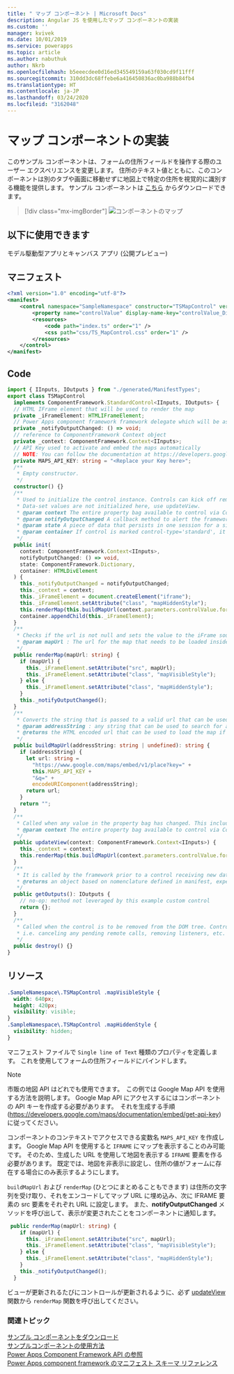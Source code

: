 ```yaml
---
title: " マップ コンポーネント | Microsoft Docs"
description: Angular JS を使用したマップ コンポーネントの実装
ms.custom: ''
manager: kvivek
ms.date: 10/01/2019
ms.service: powerapps
ms.topic: article
ms.author: nabuthuk
author: Nkrb
ms.openlocfilehash: b5eeecdee0d16ed345549159a63f030cd9f11fff
ms.sourcegitcommit: 310dd3dc68ffebe6a416450836ac0ba988b84fb4
ms.translationtype: HT
ms.contentlocale: ja-JP
ms.lasthandoff: 03/24/2020
ms.locfileid: "3162048"
---
```

# <a name="implementing-map-component"></a>マップ コンポーネントの実装

このサンプル コンポーネントは、フォームの住所フィールドを操作する際のユーザー エクスペリエンスを変更します。 住所のテキスト値とともに、このコンポーネントは別のタブや画面に移動せずに地図上で特定の住所を視覚的に識別する機能を提供します。 サンプル コンポーネントは [こちら](https://github.com/microsoft/PowerApps-Samples/tree/master/component-framework/TS_MapControl) からダウンロードできます。

> [!div class="mx-imgBorder"]
> ![コンポーネントのマップ](../media/map-control.png "コンポーネントのマップ")

## <a name="available-for"></a>以下に使用できます 

モデル駆動型アプリとキャンバス アプリ (公開プレビュー) 

## <a name="manifest"></a>マニフェスト

```xml
<?xml version="1.0" encoding="utf-8"?>
<manifest>
    <control namespace="SampleNamespace" constructor="TSMapControl" version="1.0.0" display-name-key="TS_MapControl_Display_Key" description-key="TS_MapControl_Desc_Key" control-type="standard">
        <property name="controlValue" display-name-key="controlValue_Display_Key" description-key="controlValue_Desc_Key" of-type="SingleLine.Text" usage="bound" required="true" />
        <resources>
            <code path="index.ts" order="1" />
            <css path="css/TS_MapControl.css" order="1" />
        </resources>
    </control>
</manifest>
```

## <a name="code"></a>Code 

```TypeScript
import { IInputs, IOutputs } from "./generated/ManifestTypes";
export class TSMapControl
  implements ComponentFramework.StandardControl<IInputs, IOutputs> {
  // HTML IFrame element that will be used to render the map
  private _iFrameElement: HTMLIFrameElement;
  // Power Apps component framework framework delegate which will be assigned to this object which would be called whenever an update happens.
  private _notifyOutputChanged: () => void;
  // reference to ComponentFramework Context object
  private _context: ComponentFramework.Context<IInputs>;
  // API Key used to activate and embed the maps automatically
  // NOTE: You can follow the documentation at https://developers.google.com/maps/documentation/embed/get-api-key to generate your own API Key
  private MAPS_API_KEY: string = "<Replace your Key here>";
  /**
   * Empty constructor.
   */
  constructor() {}
  /**
   * Used to initialize the control instance. Controls can kick off remote server calls and other initialization actions here.
   * Data-set values are not initialized here, use updateView.
   * @param context The entire property bag available to control via Context Object; It contains values as set up by the customizer mapped to property names defined in the manifest, as well as utility functions.
   * @param notifyOutputChanged A callback method to alert the framework that the control has new outputs ready to be retrieved asynchronously.
   * @param state A piece of data that persists in one session for a single user. Can be set at any point in a controls life cycle by calling 'setControlState' in the Mode interface.
   * @param container If control is marked control-type='standard', it receives an empty div element within which it can render its content.
   */
  public init(
    context: ComponentFramework.Context<IInputs>,
    notifyOutputChanged: () => void,
    state: ComponentFramework.Dictionary,
    container: HTMLDivElement
  ) {
    this._notifyOutputChanged = notifyOutputChanged;
    this._context = context;
    this._iFrameElement = document.createElement("iframe");
    this._iFrameElement.setAttribute("class", "mapHiddenStyle");
    this.renderMap(this.buildMapUrl(context.parameters.controlValue.formatted));
    container.appendChild(this._iFrameElement);
  }
  /**
   * Checks if the url is not null and sets the value to the iFrame source to be loaded inside it and then notifies the ComponentFramework that the output has changed
   * @param mapUrl : The url for the map that needs to be loaded inside the iFrame.
   */
  public renderMap(mapUrl: string) {
    if (mapUrl) {
      this._iFrameElement.setAttribute("src", mapUrl);
      this._iFrameElement.setAttribute("class", "mapVisibleStyle");
    } else {
      this._iFrameElement.setAttribute("class", "mapHiddenStyle");
    }
    this._notifyOutputChanged();
  }
  /**
   * Converts the string that is passed to a valid url that can be used to render the map for the location
   * @param addressString : any string that can be used to search for a location in maps
   * @returns the HTML encoded url that can be used to load the map if the addressString is non empty string
   */
  public buildMapUrl(addressString: string | undefined): string {
    if (addressString) {
      let url: string =
        "https://www.google.com/maps/embed/v1/place?key=" +
        this.MAPS_API_KEY +
        "&q=" +
        encodeURIComponent(addressString);
      return url;
    }
    return "";
  }
  /**
   * Called when any value in the property bag has changed. This includes field values, data-sets, global values such as container height and width, offline status, control metadata values such as label, visible, etc.
   * @param context The entire property bag available to control via Context Object; It contains values as set up by the customizer mapped to names defined in the manifest, as well as utility functions
   */
  public updateView(context: ComponentFramework.Context<IInputs>) {
    this._context = context;
    this.renderMap(this.buildMapUrl(context.parameters.controlValue.formatted));
  }
  /**
   * It is called by the framework prior to a control receiving new data.
   * @returns an object based on nomenclature defined in manifest, expecting object[s] for property marked as “bound” or “output”
   */
  public getOutputs(): IOutputs {
    // no-op: method not leveraged by this example custom control
    return {};
  }
  /**
   * Called when the control is to be removed from the DOM tree. Controls should use this call for cleanup.
   * i.e. canceling any pending remote calls, removing listeners, etc.
   */
  public destroy() {}
}
```

## <a name="resources"></a>リソース

```css
.SampleNamespace\.TSMapControl .mapVisibleStyle {
  width: 640px;
  height: 420px;
  visibility: visible;
}
.SampleNamespace\.TSMapControl .mapHiddenStyle {
  visibility: hidden;
}
```

マニフェスト ファイルで `Single line of Text` 種類のプロパティを定義します。 これを使用してフォームの住所フィールドにバインドします。  

> [!NOTE]
> 市販の地図 API はどれでも使用できます。  この例では Google Map API を使用する方法を説明します。 Google Map API にアクセスするにはコンポーネントの API キーを作成する必要があります。  それを生成する手順 (https://developers.google.com/maps/documentation/embed/get-api-key) に従ってください。

コンポーネントのコンテキストでアクセスできる変数名 `MAPS_API_KEY` を作成します。
Google Map API を使用すると `IFRAME` にマップを表示することのみ可能です。 そのため、生成した URL を使用して地図を表示する `IFRAME` 要素を作る必要があります。 既定では、地図を非表示に設定し、住所の値がフォームに存在する場合にのみ表示するようにします。

`buildMapUrl` および `renderMap` (ひとつにまとめることもできます) は住所の文字列を受け取り、それをエンコードしてマップ URL に埋め込み、次に IFRAME 要素の src 要素をそれぞれ URL に設定します。 また、**notifyOutputChanged** メソッドを呼び出して、表示が変更されたことをコンポーネントに通知します。 
 
```TypeScript
 public renderMap(mapUrl: string) {
    if (mapUrl) {
      this._iFrameElement.setAttribute("src", mapUrl);
      this._iFrameElement.setAttribute("class", "mapVisibleStyle");
    } else {
      this._iFrameElement.setAttribute("class", "mapHiddenStyle");
    }
    this._notifyOutputChanged();
  }
```

ビューが更新されるたびにコントロールが更新されるように、必ず [updateView](../reference/control/updateview.md) 関数から `renderMap` 関数を呼び出してください。 

### <a name="related-topics"></a>関連トピック

[サンプル コンポーネントをダウンロード](https://github.com/microsoft/PowerApps-Samples/tree/master/component-framework)<br/>
[サンプルコンポーネントの使用方法](../use-sample-components.md)<br/>
[Power Apps Component Framework API の参照](../reference/index.md)<br/>
[Power Apps component framework のマニフェスト スキーマ リファレンス](../manifest-schema-reference/index.md)